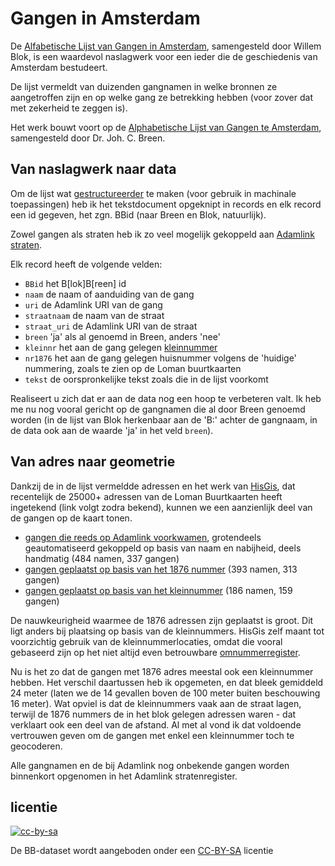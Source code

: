 # Gangen in Amsterdam

De [Alfabetische Lijst van Gangen in Amsterdam](http://opleid.info/alfabetische-lijst-van-gangen-in-amsterdam-samengesteld-door-w.html), samengesteld door Willem Blok, is een waardevol naslagwerk voor een ieder die de geschiedenis van Amsterdam bestudeert.

De lijst vermeldt van duizenden gangnamen in welke bronnen ze aangetroffen zijn en op welke gang ze betrekking hebben (voor zover dat met zekerheid te zeggen is).

Het werk bouwt voort op de [Alphabetische Lijst van Gangen te Amsterdam](https://www.delpher.nl/nl/boeken/view?coll=boeken&identifier=MMUBL07%3A000000035%3A00004), samengesteld door Dr. Joh. C. Breen.

## Van naslagwerk naar data

Om de lijst wat [gestructureerder](bb.csv) te maken (voor gebruik in machinale toepassingen) heb ik het tekstdocument opgeknipt in records en elk record een id gegeven, het zgn. BBid (naar Breen en Blok, natuurlijk).

Zowel gangen als straten heb ik zo veel mogelijk gekoppeld aan [Adamlink straten](https://adamlink.nl/geo/streets/list).

Elk record heeft de volgende velden:

- `BBid` het B[lok]B[reen] id
- `naam` de naam of aanduiding van de gang
- `uri` de Adamlink URI van de gang
- `straatnaam` de naam van de straat
- `straat_uri` de Adamlink URI van de straat
- `breen` 'ja' als al genoemd in Breen, anders 'nee'
- `kleinnr` het aan de gang gelegen [kleinnummer](https://www.amsterdam.nl/stadsarchief/nieuws/omnummering/)
- `nr1876` het aan de gang gelegen huisnummer volgens de 'huidige' nummering, zoals te zien op de Loman buurtkaarten
- `tekst` de oorspronkelijke tekst zoals die in de lijst voorkomt

Realiseert u zich dat er aan de data nog een hoop te verbeteren valt. Ik heb me nu nog vooral gericht op de gangnamen die al door Breen genoemd worden (in de lijst van Blok herkenbaar aan de 'B:' achter de gangnaam, in de data ook aan de waarde 'ja' in het veld `breen`).

## Van adres naar geometrie

Dankzij de in de lijst vermeldde adressen en het werk van [HisGis](http://www.hisgis.nl/), dat recentelijk de 25000+ adressen van de Loman Buurtkaarten heeft ingetekend (link volgt zodra bekend), kunnen we een aanzienlijk deel van de gangen op de kaart tonen.

- [gangen die reeds op Adamlink voorkwamen](adamlink.geojson), grotendeels geautomatiseerd gekoppeld op basis van naam en nabijheid, deels handmatig (484 namen, 337 gangen)
- [gangen geplaatst op basis van het 1876 nummer](adressen1876.geojson) (393 namen, 313 gangen)
- [gangen geplaatst op basis van het kleinnummer](kleinnummers.geojson) (186 namen, 159 gangen)

De nauwkeurigheid waarmee de 1876 adressen zijn geplaatst is groot. Dit ligt anders bij plaatsing op basis van de kleinnummers. HisGis zelf maant tot voorzichtig gebruik van de kleinnummerlocaties, omdat die vooral gebaseerd zijn op het niet altijd even betrouwbare [omnummerregister](https://www.amsterdam.nl/stadsarchief/archief/downloads/omnummerregister/).

Nu is het zo dat de gangen met 1876 adres meestal ook een kleinnummer hebben. Het verschil daartussen heb ik opgemeten, en dat bleek gemiddeld 24 meter (laten we de 14 gevallen boven de 100 meter buiten beschouwing 16 meter). Wat opviel is dat de kleinnummers vaak aan de straat lagen, terwijl de 1876 nummers de in het blok gelegen adressen waren - dat verklaart ook een deel van de afstand. Al met al vond ik dat voldoende vertrouwen geven om de gangen met enkel een kleinnummer toch te geocoderen.

Alle gangnamen en de bij Adamlink nog onbekende gangen worden binnenkort opgenomen in het Adamlink stratenregister.

## licentie

[![cc-by-sa](https://licensebuttons.net/l/by-sa/3.0/88x31.png)](https://creativecommons.org/licenses/by-sa/4.0/) 

De BB-dataset wordt aangeboden onder een [CC-BY-SA](https://creativecommons.org/licenses/by-sa/4.0/) licentie
